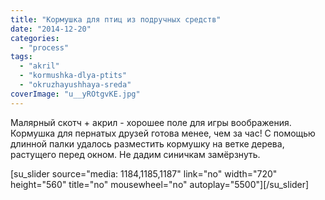 ```yaml
---
title: "Кормушка для птиц из подручных средств"
date: "2014-12-20"
categories: 
  - "process"
tags: 
  - "akril"
  - "kormushka-dlya-ptits"
  - "okruzhayushhaya-sreda"
coverImage: "u__yROtgvKE.jpg"
---
```


Малярный скотч + акрил - хорошее поле для игры воображения. Кормушка для пернатых друзей готова менее, чем за час! С помощью длинной палки удалось разместить кормушку на ветке дерева, растущего перед окном. Не дадим синичкам замёрзнуть.

\[su\_slider source="media: 1184,1185,1187" link="no" width="720" height="560" title="no" mousewheel="no" autoplay="5500"\]\[/su\_slider\]
